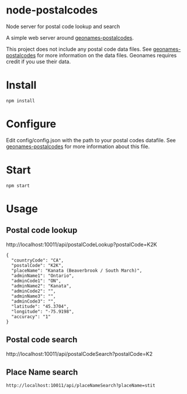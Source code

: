 # node-postalcodes
Node server for postal code lookup and search

A simple web server around [geonames-postalcodes](https://github.com/chad-g-adams/geonames-postalcodes).

This project does not include any postal code data files. See [geonames-postalcodes](https://github.com/chad-g-adams/geonames-postalcodes) for more information on the data files. Geonames requires credit if you use their data.

# Install

`npm install`

# Configure

Edit config/config.json with the path to your postal codes datafile.
See [geonames-postalcodes](https://github.com/chad-g-adams/geonames-postalcodes) for more information about this file.

# Start

`npm start`

# Usage

## Postal code lookup

http://localhost:10011/api/postalCodeLookup?postalCode=K2K

```
{
  "countryCode": "CA",
  "postalCode": "K2K",
  "placeName": "Kanata (Beaverbrook / South March)",
  "adminName1": "Ontario",
  "adminCode1": "ON",
  "adminName2": "Kanata",
  "adminCode2": "",
  "adminName3": "",
  "adminCode3": "",
  "latitude": "45.3704",
  "longitude": "-75.9198",
  "accuracy": "1"
}
```

## Postal code search

http://localhost:10011/api/postalCodeSearch?postalCode=K2

## Place Name search

`http://localhost:10011/api/placeNameSearch?placeName=stit`
